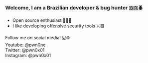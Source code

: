 ### Welcome, I am a Brazilian developer & bug hunter 🇧🇷🪲


- Open source enthusiast 🏴‍☠️🆓
- I like developing offensive security tools ⚔️🟥

Follow me on social media! 💻🌐<br>
Youtube: @pwn0ne<br>
Twitter: @pwn0x01<br>
Instagram: @pwn0x01<br>


